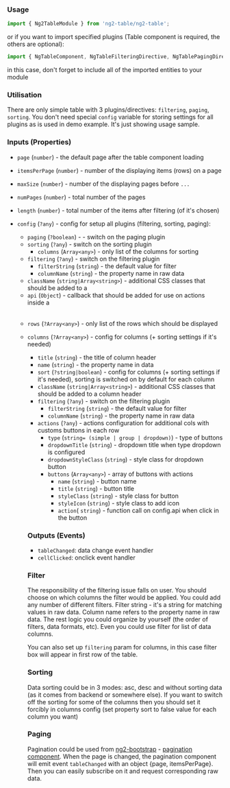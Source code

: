 ### Usage
```typescript
import { Ng2TableModule } from 'ng2-table/ng2-table';
```
or if you want to import specified plugins (Table component is required, the others are optional):
```typescript
import { NgTableComponent, NgTableFilteringDirective, NgTablePagingDirective, NgTableSortingDirective } from 'ng2-table/ng2-table';
```
in this case, don't forget to include all of the imported entities to your module

### Utilisation

There are only simple table with 3 plugins/directives: `filtering`, `paging`, `sorting`. You don't need special `config` variable for storing settings for all plugins as is used in demo example. It's just showing usage sample.

### Inputs (Properties)

- `page` (`number`) - the default page after the table component loading
- `itemsPerPage` (`number`) - number of the displaying items (rows) on a page
- `maxSize` (`number`) - number of the displaying pages before `...`
- `numPages` (`number`) - total number of the pages
- `length` (`number`) - total number of the items after filtering (of it's chosen)

- `config` (`?any`) - config for setup all plugins (filtering, sorting, paging):
  - `paging` (`?boolean`) - - switch on the paging plugin
  - `sorting` (`?any`) - switch on the sorting plugin
    - `columns` (`Array<any>`) - only list of the columns for sorting
  - `filtering` (`?any`) - switch on the filtering plugin
    - `filterString` (`string`) - the default value for filter
    - `columnName` (`string`) - the property name in raw data
  - `className` (`string|Array<string>`) - additional CSS classes that should be added to a <table>
  - `api` (`Object`) - callback that should be added for use on actions inside a <table>

- `rows` (`?Array<any>`) - only list of the rows which should be displayed
- `columns` (`?Array<any>`) - config for columns (+ sorting settings if it's needed)
    - `title` (`string`) - the title of column header
    - `name` (`string`) - the property name in data
    - `sort` (`?string|boolean`) - config for columns (+ sorting settings if it's needed), sorting is switched on by default for each column
    - `className` (`string|Array<string>`) - additional CSS classes that should be added to a column header
    - `filtering` (`?any`) - switch on the filtering plugin
      - `filterString` (`string`) - the default value for filter
      - `columnName` (`string`) - the property name in raw data
    - `actions` (`?any`) - actions configuration for additional cols with customs buttons in each row
      - `type` (`string= (simple | group | dropdown)`) - type of buttons
      - `dropdownTitle` (`string`) - dropdown title when type dropdown is configured
      - `dropdownStyleClass` (`string`) - style class for dropdown button
      - `buttons` (`Array<any>`) - array of buttons with actions
        - `name` (`string`) - button name
        - `title` (`string`) - button title
        - `styleClass` (`string`) - style class for button
        - `styleIcon` (`string`) - style class to add icon
        - `action`( `string`) - function call on config.api when click in the button

### Outputs (Events)

- `tableChanged`: data change event handler
- `cellClicked`: onclick event handler

### Filter

The responsibility of the filtering issue falls on user. You should choose on which columns the filter would be applied. You could add any number of different filters.
Filter string - it's a string for matching values in raw data. Column name refers to the property name in raw data. The rest logic you could organize by yourself (the order of filters, data formats, etc). Even you could use filter for list of data columns.

You can also set up `filtering` param for columns, in this case filter box will appear in first row of the table.

### Sorting

Data sorting could be in 3 modes: asc, desc and without sorting data (as it comes from backend or somewhere else). If you want to switch off the sorting for some of the columns then you should set it forcibly in columns config (set property sort to false value for each column you want)

### Paging

Pagination could be used from [ng2-bootstrap](https://github.com/valor-software/ng2-bootstrap) - [pagination component](http://valor-software.github.io/ng2-bootstrap/#pagination). When the page is changed, the pagination component will emit event `tableChanged` with an object {page, itemsPerPage}. Then you can easily subscribe on it and request corresponding raw data.
